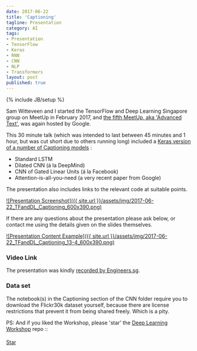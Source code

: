 ```yaml
---
date: 2017-06-22
title: 'Captioning'
tagline: Presentation
category: AI
tags:
- Presentation
- TensorFlow
- Keras
- RNN
- CNN
- NLP
- Transformers
layout: post
published: true
---
```

{% include JB/setup %}


Sam Witteveen and I started the TensorFlow and Deep Learning Singapore group on MeetUp in February 2017,
and [the fifth MeetUp, aka 'Advanced Text'](https://www.meetup.com/TensorFlow-and-Deep-Learning-Singapore/events/240386386/),
was again hosted by Google.

This 30 minute talk (which was intended to last between 45 minutes and 1 hour, but was cut short due to others running long) 
included a [Keras version of a number of Captioning models](https://github.com/mdda/deep-learning-workshop/blob/master/notebooks/2-CNN/7-Captioning/4-run-captioning.ipynb")  :

*  Standard LSTM 
*  Dilated CNN (&aacute; la DeepMind)
*  CNN of Gated Linear Units (&aacute; la Facebook)
*  Attention-is-all-you-need (a very recent paper from Google)

The presentation also includes links to the relevant code at suitable points.

<a href="http://redcatlabs.com/2017-06-22_TFandDL_Captioning/" target="_blank">
![Presentation Screenshot]({{ site.url }}/assets/img/2017-06-22_TFandDL_Captioning_600x390.png)
</a>

If there are any questions about the presentation please ask below, 
or contact me using the details given on the slides themselves.

<a href="http://redcatlabs.com/2017-06-22_TFandDL_Captioning/#/13/4" target="_blank">
![Presentation Content Example]({{ site.url }}/assets/img/2017-06-22_TFandDL_Captioning_13-4_600x390.png)
</a>

### Video Link

The presentation was kindly [recorded by Engineers.sg](https://engineers.sg/video/advanced-text-language-captioning-tensorflow-and-deep-learning-singapore--1861).

### Data set

The notebook(s) in the Captioning section of the CNN folder require you to download the Flickr30k
dataset yourself, because there are license restrictions that prevent it from being shared freely.  Which is a pity.



PS:  And if you liked the Workshop, please 'star' the <a href="https://github.com/mdda/deep-learning-workshop" target="_blank">Deep Learning Workshop</a> repo ::
<!-- From :: https://buttons.github.io/ -->
<!-- Place this tag where you want the button to render. -->
<span style="position:relative;top:5px;">
<a aria-label="Star mdda/deep-learning-workshop on GitHub" data-count-aria-label="# stargazers on GitHub" data-count-api="/repos/mdda/deep-learning-workshop#stargazers_count" data-count-href="/mdda/deep-learning-workshop/stargazers" data-icon="octicon-star" href="https://github.com/mdda/deep-learning-workshop" class="github-button">Star</a>
<!-- Place this tag right after the last button or just before your close body tag. -->
<script async defer id="github-bjs" src="https://buttons.github.io/buttons.js"></script>
</span>


